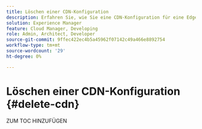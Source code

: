 ```yaml
---
title: Löschen einer CDN-Konfiguration
description: Erfahren Sie, wie Sie eine CDN-Konfiguration für eine Edge Delivery-Site oder eine Cloud Manager-Umgebung löschen.
solution: Experience Manager
feature: Cloud Manager, Developing
role: Admin, Architect, Developer
source-git-commit: 9ffec422ec4b5a45962f07142c49a466e8892754
workflow-type: tm+mt
source-wordcount: '29'
ht-degree: 0%

---
```



# Löschen einer CDN-Konfiguration {#delete-cdn}

ZUM TOC HINZUFÜGEN
